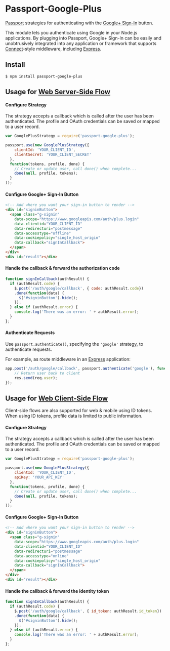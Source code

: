 # Passport-Google-Plus

[Passport](http://passportjs.org/) strategies for authenticating with the 
[Google+ Sign-In](https://developers.google.com/+/features/sign-in) button. 

This module lets you authenticate using Google in your Node.js applications.
By plugging into Passport, Google+ Sign-In can be easily and
unobtrusively integrated into any application or framework that supports
[Connect](http://www.senchalabs.org/connect/)-style middleware, including
[Express](http://expressjs.com/).

## Install

    $ npm install passport-google-plus

## Usage for [Web Server-Side Flow](https://developers.google.com/+/web/signin/server-side-flow)

#### Configure Strategy

The strategy accepts a callback which is called after the user has been authenticated. The
profile and OAuth credentials can be saved or mapped to a user record.

```js
var GooglePlusStrategy = require('passport-google-plus');

passport.use(new GooglePlusStrategy({
    clientId: 'YOUR_CLIENT_ID',
    clientSecret: 'YOUR_CLIENT_SECRET'
  },
  function(tokens, profile, done) {
    // Create or update user, call done() when complete...
    done(null, profile, tokens);
  }
));
```
    
#### Configure Google+ Sign-In Button

```html
<!-- Add where you want your sign-in button to render -->
<div id="signinButton">
  <span class="g-signin"
    data-scope="https://www.googleapis.com/auth/plus.login"
    data-clientid="YOUR_CLIENT_ID"
    data-redirecturi="postmessage"
    data-accesstype="offline"
    data-cookiepolicy="single_host_origin"
    data-callback="signInCallback">
  </span>
</div>
<div id="result"></div>
```


#### Handle the callback & forward the authorization code

```js
function signInCallback(authResult) {
  if (authResult.code) {
    $.post('/auth/google/callback', { code: authResult.code})
    .done(function(data) {
      $('#signinButton').hide();
    }); 
  } else if (authResult.error) {
    console.log('There was an error: ' + authResult.error);
  }
};
```

#### Authenticate Requests

Use `passport.authenticate()`, specifying the `'google'` strategy, to
authenticate requests.

For example, as route middleware in an [Express](http://expressjs.com/)
application:

```js
app.post('/auth/google/callback', passport.authenticate('google'), function(req, res) {
    // Return user back to client
    res.send(req.user);
});
```

## Usage for [Web Client-Side Flow](https://developers.google.com/+/web/signin/#using_the_client-side_flow)

Client-side flows are also supported for web & mobile using ID tokens. When using ID tokens, profile 
data is limited to public information.

#### Configure Strategy

The strategy accepts a callback which is called after the user has been authenticated. The
profile and OAuth credentials can be saved or mapped to a user record.

```js
var GooglePlusStrategy = require('passport-google-plus');

passport.use(new GooglePlusStrategy({
    clientId: 'YOUR_CLIENT_ID',
    apiKey: 'YOUR_API_KEY'
  },
  function(tokens, profile, done) {
    // Create or update user, call done() when complete...
    done(null, profile, tokens);
  }
));
```

#### Configure Google+ Sign-In Button

```html
<!-- Add where you want your sign-in button to render -->
<div id="signinButton">
  <span class="g-signin"
    data-scope="https://www.googleapis.com/auth/plus.login"
    data-clientid="YOUR_CLIENT_ID"
    data-redirecturi="postmessage"
    data-accesstype="online"
    data-cookiepolicy="single_host_origin"
    data-callback="signInCallback">
  </span>
</div>
<div id="result"></div>
```

#### Handle the callback & forward the identity token

```js
function signInCallback(authResult) {
  if (authResult.code) {
    $.post('/auth/google/callback', { id_token: authResult.id_token})
    .done(function(data) {
      $('#signinButton').hide();
    }); 
  } else if (authResult.error) {
    console.log('There was an error: ' + authResult.error);
  }
};
```
